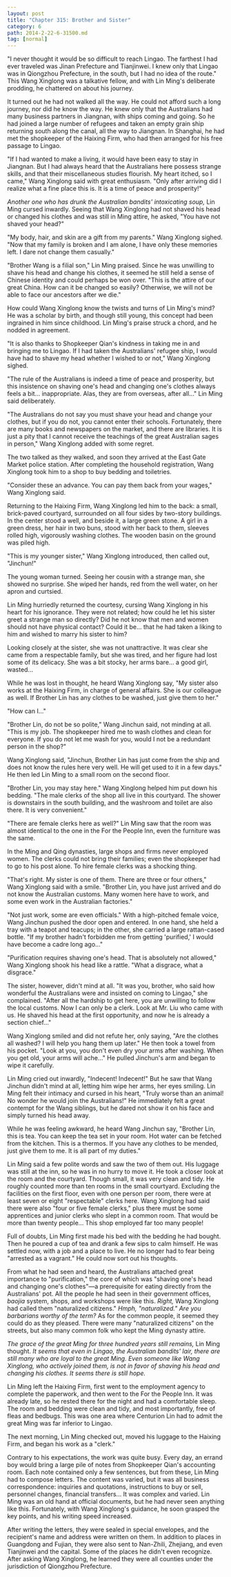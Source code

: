 ```yaml
---
layout: post
title: "Chapter 315: Brother and Sister"
category: 6
path: 2014-2-22-6-31500.md
tag: [normal]
---
```


"I never thought it would be so difficult to reach Lingao. The farthest I had ever traveled was Jinan Prefecture and Tianjinwei. I knew only that Lingao was in Qiongzhou Prefecture, in the south, but I had no idea of the route." This Wang Xinglong was a talkative fellow, and with Lin Ming's deliberate prodding, he chattered on about his journey.

It turned out he had not walked all the way. He could not afford such a long journey, nor did he know the way. He knew only that the Australians had many business partners in Jiangnan, with ships coming and going. So he had joined a large number of refugees and taken an empty grain ship returning south along the canal, all the way to Jiangnan. In Shanghai, he had met the shopkeeper of the Haixing Firm, who had then arranged for his free passage to Lingao.

"If I had wanted to make a living, it would have been easy to stay in Jiangnan. But I had always heard that the Australians here possess strange skills, and that their miscellaneous studies flourish. My heart itched, so I came," Wang Xinglong said with great enthusiasm. "Only after arriving did I realize what a fine place this is. It is a time of peace and prosperity!"

*Another one who has drunk the Australian bandits' intoxicating soup,* Lin Ming cursed inwardly. Seeing that Wang Xinglong had not shaved his head or changed his clothes and was still in Ming attire, he asked, "You have not shaved your head?"

"My body, hair, and skin are a gift from my parents." Wang Xinglong sighed. "Now that my family is broken and I am alone, I have only these memories left. I dare not change them casually."

"Brother Wang is a filial son," Lin Ming praised. Since he was unwilling to shave his head and change his clothes, it seemed he still held a sense of Chinese identity and could perhaps be won over. "This is the attire of our great China. How can it be changed so easily? Otherwise, we will not be able to face our ancestors after we die."

How could Wang Xinglong know the twists and turns of Lin Ming's mind? He was a scholar by birth, and though still young, this concept had been ingrained in him since childhood. Lin Ming's praise struck a chord, and he nodded in agreement.

"It is also thanks to Shopkeeper Qian's kindness in taking me in and bringing me to Lingao. If I had taken the Australians' refugee ship, I would have had to shave my head whether I wished to or not," Wang Xinglong sighed.

"The rule of the Australians is indeed a time of peace and prosperity, but this insistence on shaving one's head and changing one's clothes always feels a bit... inappropriate. Alas, they are from overseas, after all..." Lin Ming said deliberately.

"The Australians do not say you must shave your head and change your clothes, but if you do not, you cannot enter their schools. Fortunately, there are many books and newspapers on the market, and there are libraries. It is just a pity that I cannot receive the teachings of the great Australian sages in person," Wang Xinglong added with some regret.

The two talked as they walked, and soon they arrived at the East Gate Market police station. After completing the household registration, Wang Xinglong took him to a shop to buy bedding and toiletries.

"Consider these an advance. You can pay them back from your wages," Wang Xinglong said.

Returning to the Haixing Firm, Wang Xinglong led him to the back: a small, brick-paved courtyard, surrounded on all four sides by two-story buildings. In the center stood a well, and beside it, a large green stone. A girl in a green dress, her hair in two buns, stood with her back to them, sleeves rolled high, vigorously washing clothes. The wooden basin on the ground was piled high.

"This is my younger sister," Wang Xinglong introduced, then called out, "Jinchun!"

The young woman turned. Seeing her cousin with a strange man, she showed no surprise. She wiped her hands, red from the well water, on her apron and curtsied.

Lin Ming hurriedly returned the courtesy, cursing Wang Xinglong in his heart for his ignorance. They were not related; how could he let his sister greet a strange man so directly? Did he not know that men and women should not have physical contact? Could it be... that he had taken a liking to him and wished to marry his sister to him?

Looking closely at the sister, she was not unattractive. It was clear she came from a respectable family, but she was tired, and her figure had lost some of its delicacy. She was a bit stocky, her arms bare... a good girl, wasted...

While he was lost in thought, he heard Wang Xinglong say, "My sister also works at the Haixing Firm, in charge of general affairs. She is our colleague as well. If Brother Lin has any clothes to be washed, just give them to her."

"How can I..."

"Brother Lin, do not be so polite," Wang Jinchun said, not minding at all. "This is my job. The shopkeeper hired me to wash clothes and clean for everyone. If you do not let me wash for you, would I not be a redundant person in the shop?"

Wang Xinglong said, "Jinchun, Brother Lin has just come from the ship and does not know the rules here very well. He will get used to it in a few days." He then led Lin Ming to a small room on the second floor.

"Brother Lin, you may stay here." Wang Xinglong helped him put down his bedding. "The male clerks of the shop all live in this courtyard. The shower is downstairs in the south building, and the washroom and toilet are also there. It is very convenient."

"There are female clerks here as well?" Lin Ming saw that the room was almost identical to the one in the For the People Inn, even the furniture was the same.

In the Ming and Qing dynasties, large shops and firms never employed women. The clerks could not bring their families; even the shopkeeper had to go to his post alone. To hire female clerks was a shocking thing.

"That's right. My sister is one of them. There are three or four others," Wang Xinglong said with a smile. "Brother Lin, you have just arrived and do not know the Australian customs. Many women here have to work, and some even work in the Australian factories."

"Not just work, some are even officials." With a high-pitched female voice, Wang Jinchun pushed the door open and entered. In one hand, she held a tray with a teapot and teacups; in the other, she carried a large rattan-cased bottle. "If my brother hadn't forbidden me from getting 'purified,' I would have become a cadre long ago..."

"Purification requires shaving one's head. That is absolutely not allowed," Wang Xinglong shook his head like a rattle. "What a disgrace, what a disgrace."

The sister, however, didn't mind at all. "It was you, brother, who said how wonderful the Australians were and insisted on coming to Lingao," she complained. "After all the hardship to get here, you are unwilling to follow the local customs. Now I can only be a clerk. Look at Mr. Liu who came with us. He shaved his head at the first opportunity, and now he is already a section chief..."

Wang Xinglong smiled and did not refute her, only saying, "Are the clothes all washed? I will help you hang them up later." He then took a towel from his pocket. "Look at you, you don't even dry your arms after washing. When you get old, your arms will ache..." He pulled Jinchun's arm and began to wipe it carefully.

Lin Ming cried out inwardly, "Indecent! Indecent!" But he saw that Wang Jinchun didn't mind at all, letting him wipe her arms, her eyes smiling. Lin Ming felt their intimacy and cursed in his heart, "Truly worse than an animal! No wonder he would join the Australians!" He immediately felt a great contempt for the Wang siblings, but he dared not show it on his face and simply turned his head away.

While he was feeling awkward, he heard Wang Jinchun say, "Brother Lin, this is tea. You can keep the tea set in your room. Hot water can be fetched from the kitchen. This is a thermos. If you have any clothes to be mended, just give them to me. It is all part of my duties."

Lin Ming said a few polite words and saw the two of them out. His luggage was still at the inn, so he was in no hurry to move it. He took a closer look at the room and the courtyard. Though small, it was very clean and tidy. He roughly counted more than ten rooms in the small courtyard. Excluding the facilities on the first floor, even with one person per room, there were at least seven or eight "respectable" clerks here. Wang Xinglong had said there were also "four or five female clerks," plus there must be some apprentices and junior clerks who slept in a common room. That would be more than twenty people... This shop employed far too many people!

Full of doubts, Lin Ming first made his bed with the bedding he had bought. Then he poured a cup of tea and drank a few sips to calm himself. He was settled now, with a job and a place to live. He no longer had to fear being "arrested as a vagrant." He could now sort out his thoughts.

From what he had seen and heard, the Australians attached great importance to "purification," the core of which was "shaving one's head and changing one's clothes"—a prerequisite for eating directly from the Australians' pot. All the people he had seen in their government offices, *baojia* system, shops, and workshops were like this. *Right,* Wang Xinglong had called them "naturalized citizens." *Hmph, "naturalized." Are you barbarians worthy of the term?* As for the common people, it seemed they could do as they pleased. There were many "naturalized citizens" on the streets, but also many common folk who kept the Ming dynasty attire.

*The grace of the great Ming for three hundred years still remains,* Lin Ming thought. *It seems that even in Lingao, the Australian bandits' lair, there are still many who are loyal to the great Ming. Even someone like Wang Xinglong, who actively joined them, is not in favor of shaving his head and changing his clothes. It seems there is still hope.*

Lin Ming left the Haixing Firm, first went to the employment agency to complete the paperwork, and then went to the For the People Inn. It was already late, so he rested there for the night and had a comfortable sleep. The room and bedding were clean and tidy, and most importantly, free of fleas and bedbugs. This was one area where Centurion Lin had to admit the great Ming was far inferior to Lingao.

The next morning, Lin Ming checked out, moved his luggage to the Haixing Firm, and began his work as a "clerk."

Contrary to his expectations, the work was quite busy. Every day, an errand boy would bring a large pile of notes from Shopkeeper Qian's accounting room. Each note contained only a few sentences, but from these, Lin Ming had to compose letters. The content was varied, but it was all business correspondence: inquiries and quotations, instructions to buy or sell, personnel changes, financial transfers... It was complex and varied. Lin Ming was an old hand at official documents, but he had never seen anything like this. Fortunately, with Wang Xinglong's guidance, he soon grasped the key points, and his writing speed increased.

After writing the letters, they were sealed in special envelopes, and the recipient's name and address were written on them. In addition to places in Guangdong and Fujian, they were also sent to Nan-Zhili, Zhejiang, and even Tianjinwei and the capital. Some of the places he didn't even recognize. After asking Wang Xinglong, he learned they were all counties under the jurisdiction of Qiongzhou Prefecture.